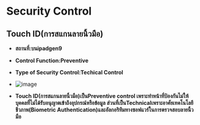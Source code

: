 # Security Control
## Touch ID(การสแกนลายนิ้วมือ)

  - **สถานที่:บนipadgen9**
  - **Control Function:Preventive**
  - **Type of Security Control:Techical Control**
  - ![image](https://github.com/user-attachments/assets/5d4a8720-d1ce-40e4-8afe-3f83b00ac0b2)


  - **Touch ID(การสแกนลายนิ้วมือ)เป็นPreventive control เพราะทำหน้าที่ป้องกันไม่ให้บุคคลที่ไม่ได้รับอนุญาตเข้าถึงอุปกรณ์หรือข้อมูล ส่วนที่เป็นTechnicalเพราะอาศัยเทคโนโลยีชีวภาพ(Biometric Authentication)และอัลกอริทึมทางซอฟแวร์ในการตรวจสอบลายนิ้วมือ**
 
